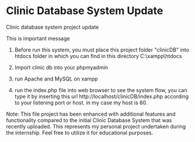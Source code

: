 # Clinic Database System Update
 Clinic database system project update
 
 This is important message

1. Before run this system, you must place this project folder "clinicDB" into htdocs folder in which you can find in this directory
C:\xampp\htdocs

2. Import clinic db into your phpmyadmin

3. run Apache and MySQL on xampp 

4. run the index.php file into web browser to see the system flow, you can type it by inserting this url http://localhost/clinicDB/index.php according to your listening port or host. in my case my host is 80. 

Note: This file project has been enhanced with additional features and functionality compared to the initial Clinic Database System that was recently uploaded. This represents my personal project undertaken during the internship. Feel free to utilize it for educational purposes.
